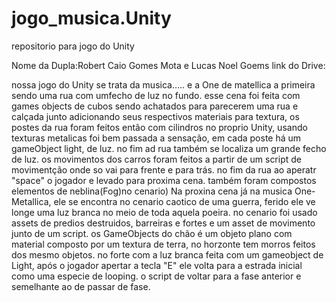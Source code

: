 # jogo_musica.Unity
repositorio para jogo do Unity

Nome da Dupla:Robert Caio Gomes Mota e Lucas Noel Goems
link do Drive:

nossa jogo do Unity se trata da musica..... e a One de matellica a primeira sendo uma rua com umfecho de luz no fundo. esse cena foi feita com games objects de cubos sendo achatados para parecerem uma rua e calçada junto adicionando seus respectivos materiais para textura, os postes da rua foram feitos então com cilindros no proprio Unity, usando texturas metalicas foi bem passada a sensação, em cada poste há um gameObject light, de luz. no fim ad rua também se localiza um grande fecho de luz. os movimentos dos carros foram feitos a partir de um script de movimentção onde so vai para frente e para trás. no fim da rua ao aperatr "space" o jogador e levado para proxima cena. também foram compostos elementos de neblina(Fog)no cenario)
Na proxina cena já na musica One-Metallica, ele se encontra no cenario caotico de uma guerra, ferido ele ve longe uma luz branca no meio de toda aquela poeira. no cenario foi usado assets de predios destruidos, barreiras e fortes e um asset de movimento junto de um script. os GameObjects do chão é um objeto plano com material composto por um textura de terra, no horzonte tem morros feitos dos mesmo objetos. no forte com a luz branca feita com um gameobject de Light, após o jogador apertar a tecla "E" ele volta para a estrada inicial como uma especie de looping. o script de voltar para a fase anterior e semelhante ao de passar de fase.
